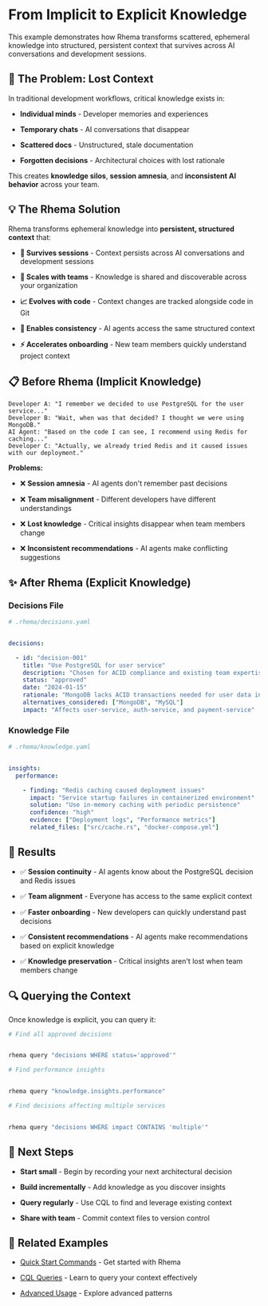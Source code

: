 # From Implicit to Explicit Knowledge


This example demonstrates how Rhema transforms scattered, ephemeral knowledge into structured, persistent context that survives across AI conversations and development sessions.

## 🎯 The Problem: Lost Context


In traditional development workflows, critical knowledge exists in:

- **Individual minds** - Developer memories and experiences

- **Temporary chats** - AI conversations that disappear

- **Scattered docs** - Unstructured, stale documentation

- **Forgotten decisions** - Architectural choices with lost rationale

This creates **knowledge silos**, **session amnesia**, and **inconsistent AI behavior** across your team.

## 💡 The Rhema Solution


Rhema transforms ephemeral knowledge into **persistent, structured context** that:

- **🔄 Survives sessions** - Context persists across AI conversations and development sessions

- **👥 Scales with teams** - Knowledge is shared and discoverable across your organization  

- **📈 Evolves with code** - Context changes are tracked alongside code in Git

- **🎯 Enables consistency** - AI agents access the same structured context

- **⚡ Accelerates onboarding** - New team members quickly understand project context

## 📋 Before Rhema (Implicit Knowledge)


```
Developer A: "I remember we decided to use PostgreSQL for the user service..."
Developer B: "Wait, when was that decided? I thought we were using MongoDB."
AI Agent: "Based on the code I can see, I recommend using Redis for caching..."
Developer C: "Actually, we already tried Redis and it caused issues with our deployment."
```

**Problems:**

- ❌ **Session amnesia** - AI agents don't remember past decisions

- ❌ **Team misalignment** - Different developers have different understandings

- ❌ **Lost knowledge** - Critical insights disappear when team members change

- ❌ **Inconsistent recommendations** - AI agents make conflicting suggestions

## ✨ After Rhema (Explicit Knowledge)


### Decisions File


```yaml
# .rhema/decisions.yaml


decisions:

  - id: "decision-001"
    title: "Use PostgreSQL for user service"
    description: "Chosen for ACID compliance and existing team expertise"
    status: "approved"
    date: "2024-01-15"
    rationale: "MongoDB lacks ACID transactions needed for user data integrity"
    alternatives_considered: ["MongoDB", "MySQL"]
    impact: "Affects user-service, auth-service, and payment-service"
```

### Knowledge File


```yaml
# .rhema/knowledge.yaml


insights:
  performance:

    - finding: "Redis caching caused deployment issues"
      impact: "Service startup failures in containerized environment"
      solution: "Use in-memory caching with periodic persistence"
      confidence: "high"
      evidence: ["Deployment logs", "Performance metrics"]
      related_files: ["src/cache.rs", "docker-compose.yml"]
```

## 🎉 Results


- ✅ **Session continuity** - AI agents know about the PostgreSQL decision and Redis issues

- ✅ **Team alignment** - Everyone has access to the same explicit context

- ✅ **Faster onboarding** - New developers can quickly understand past decisions

- ✅ **Consistent recommendations** - AI agents make recommendations based on explicit knowledge

- ✅ **Knowledge preservation** - Critical insights aren't lost when team members change

## 🔍 Querying the Context


Once knowledge is explicit, you can query it:

```bash
# Find all approved decisions


rhema query "decisions WHERE status='approved'"

# Find performance insights


rhema query "knowledge.insights.performance"

# Find decisions affecting multiple services


rhema query "decisions WHERE impact CONTAINS 'multiple'"
```

## 🚀 Next Steps


- **Start small** - Begin by recording your next architectural decision

- **Build incrementally** - Add knowledge as you discover insights

- **Query regularly** - Use CQL to find and leverage existing context

- **Share with team** - Commit context files to version control

## 🔗 Related Examples


- [Quick Start Commands](quick-start-commands.md) - Get started with Rhema

- [CQL Queries](cql-queries.md) - Learn to query your context effectively

- [Advanced Usage](advanced-usage.md) - Explore advanced patterns 